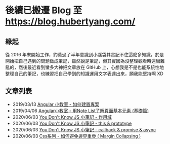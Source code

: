 # 後續已搬遷 Blog 至 https://blog.hubertyang.com/

## 緣起

從 2016 年末開始工作，約莫過了半年意識到小腦袋其實記不住這麼多知識，於是開始把自己遇到的問題做成筆記，雖然說是筆記，但其實因為沒整理觀看時還蠻雜亂的，然後最近看到蠻多大神把文章放在 GitHub 上，心想我是不是也能系統性地整理自己的筆記，也練習把自己學到的知識運用文字表達出來，願我能堅持啊 XD

## 文章列表

- 2019/03/13 [Angular 小教室 - 如何建置專案](https://github.com/marshal604/blog/issues/1)
- 2019/04/06 [Angular小教室 - 用Note List了解頁面基本元素 (基礎篇)](https://github.com/marshal604/blog/issues/2)
- 2020/06/03 [You Don't Know JS 小筆記 - 作用域](https://github.com/marshal604/blog/issues/3)
- 2020/06/03 [You Don't Know JS 小筆記 - this & prototype](https://github.com/marshal604/blog/issues/4)
- 2020/06/03 [You Don't Know JS 小筆記 - callback & promise & async](https://github.com/marshal604/blog/issues/5)
- 2020/06/03 [Css系列 - 如何避免邊界重疊 ( Margin Collapsing )](https://github.com/marshal604/blog/issues/6)
